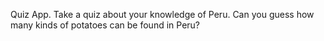 Quiz App. 
Take a quiz about your knowledge of Peru. 
Can you guess how many kinds of potatoes can be found in Peru?